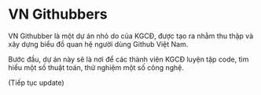 VN Githubbers
=============

VN Githubber là một dự án nhỏ do của KGCĐ, được tạo ra nhằm thu thập và xây dựng biểu đồ quan hệ người dùng Github Việt Nam.

Bước đầu, dự án này sẽ là nơi để các thành viên KGCĐ luyện tập code, tìm hiểu một số thuật toán, thử nghiệm một số công nghệ.

(Tiếp tục update)
